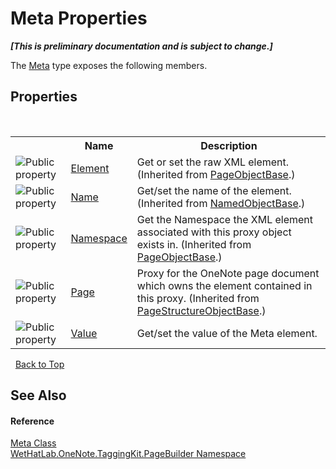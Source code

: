 # Meta Properties
 _**\[This is preliminary documentation and is subject to change.\]**_

The <a href="90c71725-7f0d-fb9a-38b1-3b78c27eea6f">Meta</a> type exposes the following members.


## Properties
&nbsp;<table><tr><th></th><th>Name</th><th>Description</th></tr><tr><td>![Public property](media/pubproperty.gif "Public property")</td><td><a href="b1355277-06a2-7c7b-8423-2a3d979b9e32">Element</a></td><td>
Get or set the raw XML element.
 (Inherited from <a href="10522ffc-023c-fe2b-d07f-22ef617cb6f6">PageObjectBase</a>.)</td></tr><tr><td>![Public property](media/pubproperty.gif "Public property")</td><td><a href="9298a3af-e6c3-905a-d1c8-8960d9fb4deb">Name</a></td><td>
Get/set the name of the element.
 (Inherited from <a href="7bde9ceb-dc08-2b51-f5fc-bd8ac9d410c3">NamedObjectBase</a>.)</td></tr><tr><td>![Public property](media/pubproperty.gif "Public property")</td><td><a href="f3e4f694-8098-5550-71ff-8ae66afd9f7a">Namespace</a></td><td>
Get the Namespace the XML element associated with this proxy object exists in.
 (Inherited from <a href="10522ffc-023c-fe2b-d07f-22ef617cb6f6">PageObjectBase</a>.)</td></tr><tr><td>![Public property](media/pubproperty.gif "Public property")</td><td><a href="66f538ed-fce0-bfa7-f916-b2a63cf75127">Page</a></td><td>
Proxy for the OneNote page document which owns the element contained in this proxy.
 (Inherited from <a href="9614e26d-4f3e-ec75-682e-cd6e5bcdf145">PageStructureObjectBase</a>.)</td></tr><tr><td>![Public property](media/pubproperty.gif "Public property")</td><td><a href="d099541b-c15a-341e-2a12-95a940ce5f96">Value</a></td><td>
Get/set the value of the Meta element.</td></tr></table>&nbsp;
<a href="#meta-properties">Back to Top</a>

## See Also


#### Reference
<a href="90c71725-7f0d-fb9a-38b1-3b78c27eea6f">Meta Class</a><br /><a href="56352230-71f2-f4b7-63a8-983965663af5">WetHatLab.OneNote.TaggingKit.PageBuilder Namespace</a><br />